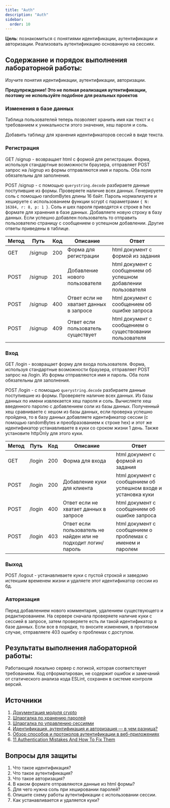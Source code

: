 ```yaml
---
title: "Auth"
description: "Auth"
sidebar:
  order: 10
---
```


**Цель**: познакомиться с понятиями идентификации, аутентификации и авторизации. Реализовать аутентификацию основанную на сессиях.

## Содержание и порядок выполнения лабораторной работы:

Изучите понятия идентификации, аутентификации, авторизации.

**Предупреждение! Это не полная реализация аутентификации, поэтому не используйте подобное для реальных проектов**

### Изменения в базе данных

Таблица пользователей теперь позволяет хранить имя как текст и с требованием к уникальности этого значения, хеш пароля и соль.

Добавить таблицу для хранения идентификаторов сессий в виде текста.

### Регистрация

GET /signup - возвращает html с формой для регистрации. Форма, используя стандартные возможности браузера, отправляет POST запрос на /signup из формы отправляются имя и пароль. Оба поля обязательны для заполнения.

POST /signup - с помощью `querystring.decode` разбираете данные поступившие из формы. Проверяете наличие всех данных. Генерируете соль с помощью randomBytes длины 16 байт. Пароль нормализуете и хешируете с использованием функции scrypt с параметрами `{ N: 16384, r: 8, p: 1 }`. Соль и шех пароля приводятся к строке в hex формате для хранения в базе данных. Добавляете новую строку в базу данных. Если успешно добавлен пользователь то отправить пользователю страницу с сообщением о успешном добавлении. Другие ответы приведены в таблице.

| Метод | Путь    | Код | Описание                               | Ответ                                                          |
| ----- | ------- | --- | -------------------------------------- | -------------------------------------------------------------- |
| GET   | /signup | 200 | Форма для регистрации                  | html документ с формой из задания                              |
| POST  | /signup | 201 | Добавление нового пользователя         | html документ с сообщением об успешном добавлении пользователя |
| POST  | /signup | 400 | Ответ если не хватает данных в запросе | html документ с сообщением об ошибке запроса                   |
| POST  | /signup | 409 | Ответ если пользователь существует     | html документ с сообщением о существовании пользователя        |

### Вход

GET /login - возвращает форму для входа пользователя. Форма, используя стандартные возможности браузера, отправляет POST запрос на /login. Из формы отправляются имя и пароль. Оба поля обязательны для заполнения.

POST /login - с помощью `querystring.decode` разбираете данные поступившие из формы. Проверяете наличие всех данных. Из базы данных по имени извлекается хеш пароля и соль. Вычисляете хеш введенного паролю с добавлением соли из базы данных. Полученный хеш сравниваете с хешом из базы данных, если проверка успешно пройдена, то в базу данных добавляете идентификатор сессии (с помощью randomBytes и преобразованием к строке hex) и этот же идентификатор устанавливаете в куки со сроком жизни 1 день. Также установите httpOnly для этого куки.

| Метод | Путь   | Код | Описание                                                       | Ответ                                                         |
| ----- | ------ | --- | -------------------------------------------------------------- | ------------------------------------------------------------- |
| GET   | /login | 200 | Форма для входа                                                | html документ с формой из задания                             |
| POST  | /login | 200 | Добавление куки для клиента                                    | html документ с сообщением об успешном входе и установка куки |
| POST  | /login | 400 | Ответ если не хватает данных в запросе                         | html документ с сообщением об ошибке запроса                  |
| POST  | /login | 403 | Ответ если пользователь не найден или не подходит логин/пароль | html документ с сообщением о проблемах с именем и паролем     |

### Выход

POST /logout - устанавливаете куки с пустой строкой и заведомо истекшим временем жизни и удаляете этот идентификатор сессии из бд.

### Авторизация

Перед добавлением нового комментария, удалением существующего и редактированием. На сервере сначала проверяете наличие куки с сессией в запросе, затем проверяете есть ли такой идентификатор в базе данных. Если все в порядке, то вносите изменения, в противном случае, отправляете 403 ошибку о проблемах с доступом.

## Результаты выполнения лабораторной работы:

Работающий локально сервер с логикой, которая соответствует требованиям. Код отформатирован, не содержит ошибок и замечаний от статического анализа кода ESLint, сохранен в системе контроля версий.

## Источники

1. [Документация модуля crypto](https://nodejs.org/api/crypto.html)
1. [Шпаргалка по хранению паролей](https://cheatsheetseries.owasp.org/cheatsheets/Password_Storage_Cheat_Sheet.html)
1. [Шпаргалка по управлению сессиями](https://cheatsheetseries.owasp.org/cheatsheets/Session_Management_Cheat_Sheet.html)
1. [Идентификация, аутентификация и авторизация — в чем разница?](https://www.kaspersky.ru/blog/identification-authentication-authorization-difference/29123/)
1. [Обзор способов и протоколов аутентификации в веб-приложениях](https://habr.com/ru/companies/dataart/articles/262817/)
1. [11 Authentication Mistakes And How To Fix Them](https://blog.openreplay.com/11-authentication-mistakes-and-how-to-fix-them/)

## Вопросы для защиты

1. Что такое идентификация?
1. Что такое аутентификация?
1. Что такое авторизация?
1. В каком формате отправляются данные из html формы?
1. Для чего нужна соль при хешировании паролей?
1. Опишите схему работы аутентификации с использовании сессии.
1. Как устанавливается и удаляется куки?
